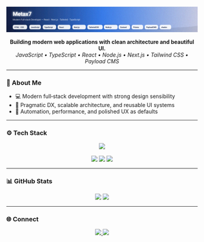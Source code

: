 <p align="center">
  <img src="https://raw.githubusercontent.com/Metax7/Metax7/main/banner.svg" alt="Full-stack Developer" />
</p>

<p align="center">
  <b>Building modern web applications with clean architecture and beautiful UI.</b><br/>
  <i>JavaScript • TypeScript • React • Node.js • Next.js • Tailwind CSS • Payload CMS</i>
</p>

---

### 🧠 About Me

- 💻 Modern full‑stack development with strong design sensibility
- 🧩 Pragmatic DX, scalable architecture, and reusable UI systems
- 🚀 Automation, performance, and polished UX as defaults

---

### ⚙️ Tech Stack

<p align="center">
  <img src="https://skillicons.dev/icons?i=html,css,js,ts,react,nextjs,tailwind,nodejs,bun,prisma,vite,vercel,git,github" />
</p>

<p align="center">
  <img src="https://img.shields.io/badge/Zustand-20232A?style=for-the-badge&logo=react&logoColor=61DAFB" />
  <img src="https://img.shields.io/badge/shadcn/ui-000000?style=for-the-badge&logo=shadcn/ui&logoColor=white" />
  <img src="https://img.shields.io/badge/PayloadCMS-0A0A0A?style=for-the-badge&logo=payloadcms&logoColor=white" />
</p>

---

### 📊 GitHub Stats

<p align="center">
  <img src="https://github-readme-stats.vercel.app/api?username=Metax7&show_icons=true&theme=tokyonight&hide_border=true" height="150" />
  <img src="https://github-readme-stats.vercel.app/api/top-langs/?username=Metax7&layout=compact&theme=tokyonight&hide_border=true" height="150" />
</p>

---
<!-- 
### 🐍 Contribution Graph

<p align="center">
  <img src="https://github.com/Metax7/Metax7/blob/output/github-contribution-grid-snake.svg" alt="snake animation" />
</p>

--- -->

### 🌐 Connect

<p align="center">
  <a href="https://github.com/Metax7">
    <img src="https://img.shields.io/badge/GitHub-181717?style=for-the-badge&logo=github&logoColor=white"/>
  </a>
  <a href="mailto:vach.mtx@email.com">
    <img src="https://img.shields.io/badge/Email-0A66C2?style=for-the-badge&logo=gmail&logoColor=white"/>
  </a>
</p>
